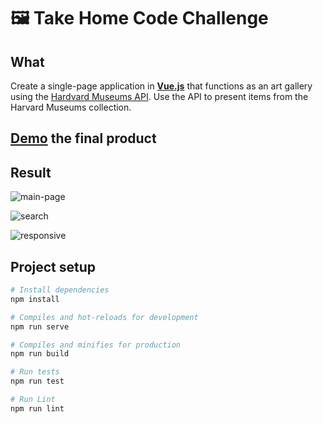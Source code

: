 # 🖼️ Take Home Code Challenge

## What

Create a single-page application in **[Vue.js](https://vuejs.org/)** that functions as an art gallery using the [Hardvard Museums API](https://www.harvardartmuseums.org/collections/api). Use the API to present items from the Harvard Museums collection.

## [Demo](https://curaptor.herokuapp.com/) the final product

## Result

![main-page](https://github.com/tomkingkong/curaptor/blob/master/src/assets/curaptor-hover-expand-paintings.gif)

![search](https://github.com/tomkingkong/curaptor/blob/master/src/assets/curaptor-searching.gif)

![responsive](https://github.com/tomkingkong/curaptor/blob/master/src/assets/curaptor-responsive.gif)

## Project setup
``` bash
# Install dependencies
npm install

# Compiles and hot-reloads for development
npm run serve

# Compiles and minifies for production
npm run build

# Run tests
npm run test

# Run Lint
npm run lint
```
